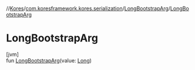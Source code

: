 //[Kores](../../../index.md)/[com.koresframework.kores.serialization](../index.md)/[LongBootstrapArg](index.md)/[LongBootstrapArg](-long-bootstrap-arg.md)

# LongBootstrapArg

[jvm]\
fun [LongBootstrapArg](-long-bootstrap-arg.md)(value: [Long](https://kotlinlang.org/api/latest/jvm/stdlib/kotlin/-long/index.html))
